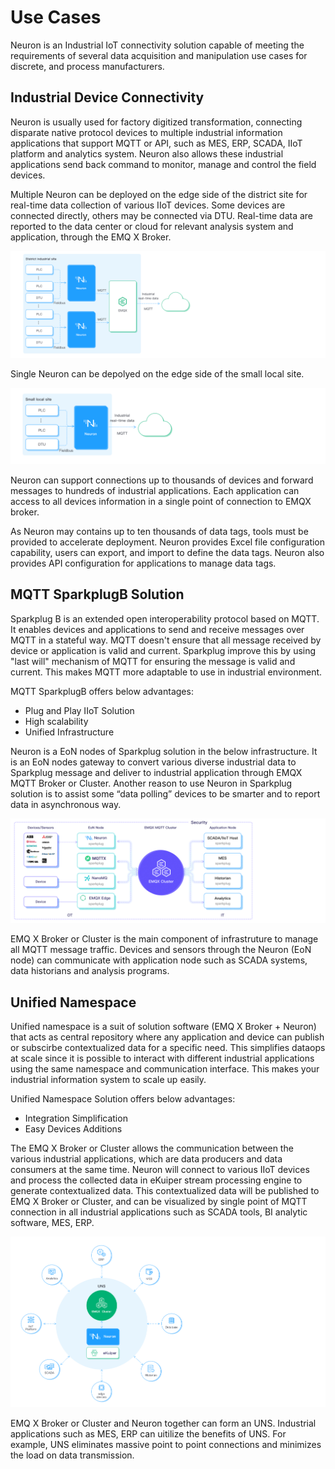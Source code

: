 # Use Cases

Neuron is an Industrial IoT connectivity solution capable of meeting the requirements of several data acquisition and manipulation use cases for discrete, and process manufacturers.

## Industrial Device Connectivity
Neuron is usually used for factory digitized transformation, connecting disparate native protocol devices to multiple industrial information applications that support MQTT or API, such as MES, ERP, SCADA, IIoT platform and analytics system. Neuron also allows these industrial applications send back command to monitor, manage and control the field devices. 

Multiple Neuron can be deployed on the edge side of the district site for real-time data collection of various IIoT devices. Some devices are connected directly, others may be connected via DTU. Real-time data are reported to the data center or cloud for relevant analysis system and application, through the EMQ X Broker.

![district-site](./assets/district-site.png)

Single Neuron can be depolyed on the edge side of the small local site.

![small-site](./assets/small-site.png)

Neuron can support connections up to thousands of devices and forward messages to hundreds of industrial applications. Each application can access to all devices information in a single point of connection to EMQX broker.

As Neuron may contains up to ten thousands of data tags, tools must be provided to accelerate deployment. Neuron provides Excel file configuration capability, users can export, and import to define the data tags. Neuron also provides API configuration for applications to manage data tags. 

## MQTT SparkplugB Solution
Sparkplug B is an extended open interoperability protocol based on MQTT. It enables devices and applications to send and receive messages over MQTT in a stateful way. MQTT doesn't ensure that all message received by device or application is valid and current. Sparkplug improve this by using "last will" mechanism of MQTT for ensuring the message is valid and current. This makes MQTT more adaptable to use in industrial environment.

MQTT SparkplugB offers below advantages:
* Plug and Play IIoT Solution
* High scalability
* Unified Infrastructure

Neuron is a EoN nodes of Sparkplug solution in the below infrastructure. It is an EoN nodes gateway to convert various diverse industrial data to Sparkplug message and deliver to industrial application through EMQX MQTT Broker or Cluster. Another reason to use Neuron in Sparkplug solution is to assist some “data polling” devices to be smarter and to report data in asynchronous way.

![sparkplugB](./assets/sparkplugB.png)
 
EMQ X Broker or Cluster is the main component of infrastruture to manage all MQTT message traffic. Devices and sensors through the Neuron (EoN node) can communicate with application node such as SCADA systems, data historians and analysis programs.

## Unified Namespace
Unified namespace is a suit of solution software (EMQ X Broker + Neuron) that acts as central repository where any application and device can publish or subscirbe contextualized data for a specific need. This simplifies dataops at scale since it is possible to interact with different industrial applications using the same namespace and communication interface. This makes your industrial information system to scale up easily.

Unified Namespace Solution offers below advantages:
* Integration Simplification
* Easy Devices Additions

The EMQ X Broker or Cluster allows the communication between the various industrial applications, which are data producers and data consumers at the same time. Neuron will connect to various IIoT devices and process the collected data in eKuiper stream processing engine to generate contextualized data. This contextualized data will be published to EMQ X Broker or Cluster, and can be visualized by single point of MQTT connection in all industrial applications such as SCADA tools, BI analytic software, MES, ERP. 

![uns](./assets/uns.png)

EMQ X Broker or Cluster and Neuron together can form an UNS. Industrial applications such as MES, ERP can uitilize the benefits of UNS. For example, UNS eliminates massive point to point connections and minimizes the load on data transmission. 
